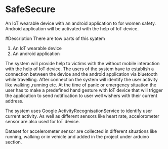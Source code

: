 # SafeSecure
An IoT wearable device with an android application to for women safety. Android application will be activated with the help of IoT device.

#Description
There are tow parts of this syatem
1. An IoT wearable device
2. An android application

The system will provide help to victims with the without mobile interaction with the help of IoT device. The users of the system have to establish a connection between the device and the android application via bluetooth while travelling. After connection the system will identify the user activity like walking ,running etc. At the time of panic or emergency situation the user has to make a predefined hand gesture with IoT device that will trigger the application to send notification to user well wishers with their current address.

The system uses Google ActivityRecognisationService to identify user current activity. As well as different sensors like heart rate, accelorometer sensor are also used for IoT device.

Dataset for accelerometer sensor are collected in different situations like running, walking or in vehicle and added in the project under arduino section.
